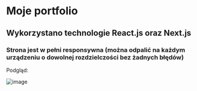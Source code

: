 # Moje portfolio

## Wykorzystano technologie React.js oraz Next.js

### Strona jest w pełni responsywna (można odpalić na każdym urządzeniu o dowolnej rozdzielczości bez żadnych błędów)

Podgląd:

![image](https://user-images.githubusercontent.com/95743795/162827445-93aa3bdc-701a-4dd8-8d28-2931c9cd33d9.png)
